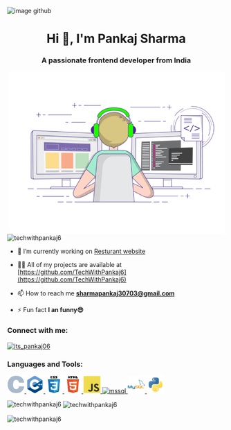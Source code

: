 ![image github](https://github.com/user-attachments/assets/03bdecc5-4e95-4d42-9cd8-ba087034b795)

<h1 align="center">Hi 👋, I'm Pankaj Sharma</h1>
<h3 align="center">A passionate frontend developer from India</h3>
<img align="right"alt="coding" width="500" src="https://raw.githubusercontent.com/devSouvik/devSouvik/master/gif3.gif">
<p align="left"> <img src="https://komarev.com/ghpvc/?username=techwithpankaj6&label=Profile%20views&color=0e75b6&style=flat" alt="techwithpankaj6" /> </p>

- 🔭 I’m currently working on [Resturant website](https://github.com/TechWithPankaj6/restaurantwebsite.git)

- 👨‍💻 All of my projects are available at [https://github.com/TechWithPankaj6](https://github.com/TechWithPankaj6)

- 📫 How to reach me **sharmapankaj30703@gmail.com**

- ⚡ Fun fact **I an funny😎**

<h3 align="left">Connect with me:</h3>
<p align="left">
<a href="https://instagram.com/its_pankaj06" target="blank"><img align="center" src="https://raw.githubusercontent.com/rahuldkjain/github-profile-readme-generator/master/src/images/icons/Social/instagram.svg" alt="its_pankaj06" height="30" width="40" /></a>
</p>

<h3 align="left">Languages and Tools:</h3>
<p align="left"> <a href="https://www.cprogramming.com/" target="_blank" rel="noreferrer"> <img src="https://raw.githubusercontent.com/devicons/devicon/master/icons/c/c-original.svg" alt="c" width="40" height="40"/> </a> <a href="https://www.w3schools.com/cpp/" target="_blank" rel="noreferrer"> <img src="https://raw.githubusercontent.com/devicons/devicon/master/icons/cplusplus/cplusplus-original.svg" alt="cplusplus" width="40" height="40"/> </a> <a href="https://www.w3schools.com/css/" target="_blank" rel="noreferrer"> <img src="https://raw.githubusercontent.com/devicons/devicon/master/icons/css3/css3-original-wordmark.svg" alt="css3" width="40" height="40"/> </a> <a href="https://www.w3.org/html/" target="_blank" rel="noreferrer"> <img src="https://raw.githubusercontent.com/devicons/devicon/master/icons/html5/html5-original-wordmark.svg" alt="html5" width="40" height="40"/> </a> <a href="https://developer.mozilla.org/en-US/docs/Web/JavaScript" target="_blank" rel="noreferrer"> <img src="https://raw.githubusercontent.com/devicons/devicon/master/icons/javascript/javascript-original.svg" alt="javascript" width="40" height="40"/> </a> <a href="https://www.microsoft.com/en-us/sql-server" target="_blank" rel="noreferrer"> <img src="https://www.svgrepo.com/show/303229/microsoft-sql-server-logo.svg" alt="mssql" width="40" height="40"/> </a> <a href="https://www.mysql.com/" target="_blank" rel="noreferrer"> <img src="https://raw.githubusercontent.com/devicons/devicon/master/icons/mysql/mysql-original-wordmark.svg" alt="mysql" width="40" height="40"/> </a> <a href="https://www.python.org" target="_blank" rel="noreferrer"> <img src="https://raw.githubusercontent.com/devicons/devicon/master/icons/python/python-original.svg" alt="python" width="40" height="40"/> </a> </p>

<p><img align="left" src="https://github-readme-stats.vercel.app/api/top-langs?username=techwithpankaj6&show_icons=true&locale=en&layout=compact" alt="techwithpankaj6" /></p>

<p>&nbsp;<img align="center" src="https://github-readme-stats.vercel.app/api?username=techwithpankaj6&show_icons=true&locale=en" alt="techwithpankaj6" /></p>

<p><img align="center" src="https://github-readme-streak-stats.herokuapp.com/?user=techwithpankaj6&" alt="techwithpankaj6" /></p>
